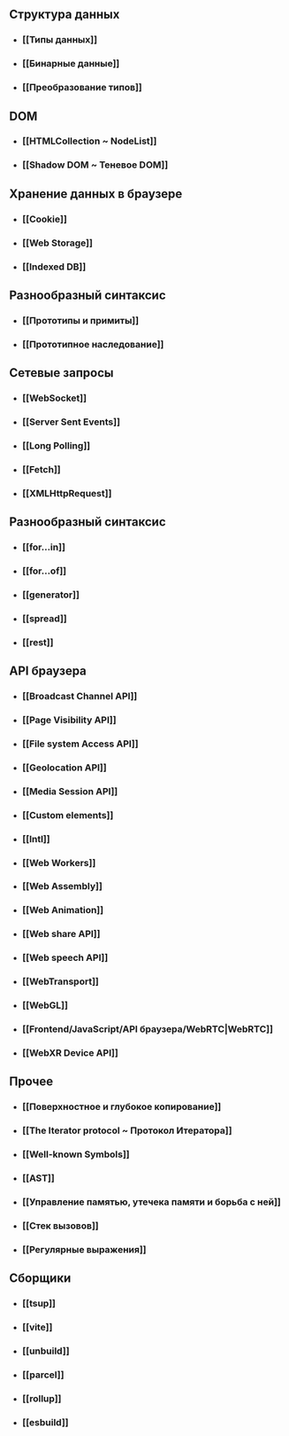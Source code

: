 ## Структура данных
- ### [[Типы данных]]
- ### [[Бинарные данные]]
- ### [[Преобразование типов]]
## DOM
- ### [[HTMLCollection ~ NodeList]]
- ### [[Shadow DOM ~ Теневое DOM]]
## Хранение данных в браузере
- ### [[Сookie]]
- ### [[Web Storage]]
- ### [[Indexed DB]]
## Разнообразный синтаксис
- ### [[Прототипы и примиты]]
- ### [[Прототипное наследование]]
## Сетевые запросы
- ### [[WebSocket]]
- ### [[Server Sent Events]]
- ### [[Long Polling]]
- ### [[Fetch]]
- ### [[XMLHttpRequest]]
## Разнообразный синтаксис
- ### [[for...in]]
- ### [[for...of]]
- ### [[generator]]
- ### [[spread]]
- ### [[rest]]
## API браузера
- ### [[Broadcast Channel API]]
- ### [[Page Visibility API]]
- ### [[File system Access API]]
- ### [[Geolocation API]]
- ### [[Media Session API]]
- ### [[Custom elements]]
- ### [[Intl]]
- ### [[Web Workers]]
- ### [[Web Assembly]]
- ### [[Web Animation]]
- ### [[Web share API]]
- ### [[Web speech API]]
- ### [[WebTransport]]
- ### [[WebGL]]
- ### [[Frontend/JavaScript/API браузера/WebRTC|WebRTC]]
- ### [[WebXR Device API]]
## Прочее
- ### [[Поверхностное и глубокое копирование]]
- ### [[The Iterator protocol ~ Протокол Итератора]]
- ### [[Well-known Symbols]]
- ### [[AST]]
- ### [[Управление памятью, утечека памяти и борьба с ней]]
- ### [[Cтек вызовов]]
- ### [[Регулярные выражения]]
## Сборщики
- ### [[tsup]]
- ### [[vite]]
- ### [[unbuild]]
- ### [[parcel]]
- ### [[rollup]]
- ### [[esbuild]]
